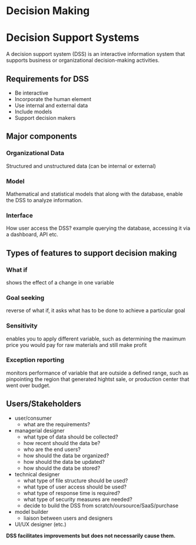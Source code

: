 # Decision Making








# Decision Support Systems
A decision support system (DSS) is an interactive information system that supports business or organizational decision-making activities.

## Requirements for DSS
- Be interactive
- Incorporate the human element
- Use internal and external data
- Include models
- Support decision makers

## Major components
### Organizational Data
Structured and unstructured data (can be internal or external)

### Model
Mathematical and statistical models that along with the database, enable the DSS to analyze information. 


### Interface
How user access the DSS? example querying the database, accessing it via a dashboard, API etc.


## Types of features to support decision making

### What if
shows the effect of a change in one variable

### Goal seeking
reverse of what if, it asks what has to be done to achieve a particular goal

### Sensitivity
enables you to apply different variable, such as determining the maximum price you would pay for raw materials and still make profit

### Exception reporting
monitors performance of variable that are outside a defined range, such as pinpointing the region that generated hightst sale, or production center that went over budget.


## Users/Stakeholders
- user/consumer
  - what are the requirements? 
- managerial designer
  - what type of data should be collected?
  - how recent should the data be?
  - who are the end users?
  - how should the data be organized?
  - how should the data be updated?
  - how should the data be stored?
- technical designer
  - what type of file structure should be used?
  - what type of user access should be used?
  - what type of response time is required?
  - what type of security measures are needed?
  - decide to build the DSS from scratch/oursource/SaaS/purchase
- model builder
  - liaison between users and designers 
- UI/UX designer (etc.)

**DSS facilitates improvements but does not necessarily cause them.**


